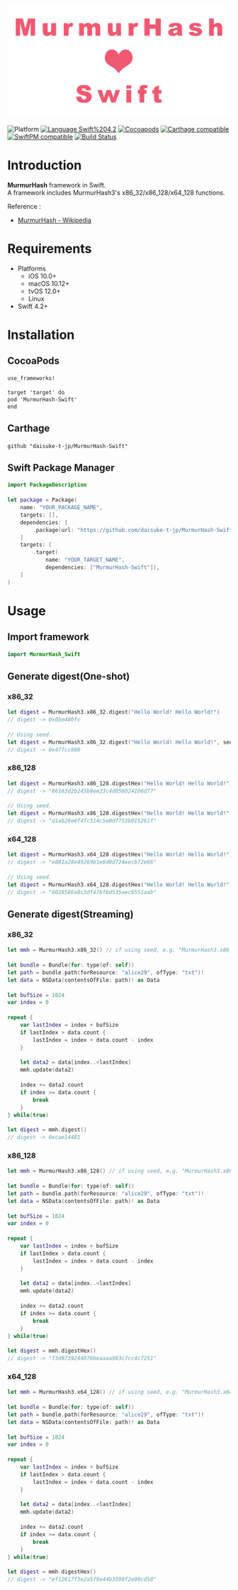 <img src="https://github.com/daisuke-t-jp/MurmurHash-Swift/blob/master/doc/header.png" width="700"></br>
------
![Platform](https://img.shields.io/badge/Platform-iOS%20%7C%20macOS%20%7C%20tvOS%20%7C%20Linux-blue.svg)
[![Language Swift%204.2](https://img.shields.io/badge/Language-Swift%204.2-orange.svg)](https://developer.apple.com/swift)
[![Cocoapods](https://img.shields.io/cocoapods/v/MurmurHash-Swift.svg)](https://cocoapods.org/pods/MurmurHash-Swift)
[![Carthage compatible](https://img.shields.io/badge/Carthage-compatible-green.svg)](https://github.com/Carthage/Carthage)
[![SwiftPM compatible](https://img.shields.io/badge/SwiftPM-compatible-green.svg)](https://github.com/apple/swift-package-manager)
[![Build Status](https://travis-ci.org/daisuke-t-jp/MurmurHash-Swift.svg?branch=master)](https://travis-ci.org/daisuke-t-jp/MurmurHash-Swift)


# Introduction

**MurmurHash** framework in Swift.  
A framework includes MurmurHash3's x86_32/x86_128/x64_128 functions.  
  
Reference :
- [MurmurHash - Wikipedia](https://en.wikipedia.org/wiki/MurmurHash)


# Requirements
- Platforms
  - iOS 10.0+
  - macOS 10.12+
  - tvOS 12.0+
  - Linux
- Swift 4.2+


# Installation
## CocoaPods
```
use_frameworks!

target 'target' do
pod 'MurmurHash-Swift'
end
```

## Carthage
`github "daisuke-t-jp/MurmurHash-Swift"`

## Swift Package Manager
```swift
import PackageDescription

let package = Package(
    name: "YOUR_PACKAGE_NAME",
    targets: [],
    dependencies: [
        .package(url: "https://github.com/daisuke-t-jp/MurmurHash-Swift.git", from: "1.0.0")
    ]
    targets: [
        .target(
            name: "YOUR_TARGET_NAME",
            dependencies: ["MurmurHash-Swift"]),
	]
)
```


# Usage

## Import framework

```swift
import MurmurHash_Swift
```

## Generate digest(One-shot)
### x86_32
```swift
let digest = MurmurHash3.x86_32.digest("Hello World! Hello World!")
// digest -> 0x0be480fc

// Using seed.
let digest = MurmurHash3.x86_32.digest("Hello World! Hello World!", seed: 0x7fffffff)
// digest -> 0x47fcc800
```

### x86_128
```swift
let digest = MurmurHash3.x86_128.digestHex("Hello World! Hello World!")
// digest -> "86163d2b245b8ee23c4d056024166d77"

// Using seed.
let digest = MurmurHash3.x86_128.digestHex("Hello World! Hello World!", seed: 0x7fffffff)
// digest -> "d1ab28e6f4fc514c5e0df753b015261f"
```

### x64_128
```swift
let digest = MurmurHash3.x64_128.digestHex("Hello World! Hello World!")
// digest -> "e881a28e49269b1e8d0d724eecb72e66"

// Using seed.
let digest = MurmurHash3.x64_128.digestHex("Hello World! Hello World!", seed: 0x7fffffff)
// digest -> "6028586a8c3df476fbd535aec6551aab"
```


## Generate digest(Streaming)
### x86_32
```swift
let mmh = MurmurHash3.x86_32() // if using seed, e.g. "MurmurHash3.x86_32(0x7fffffff)"

let bundle = Bundle(for: type(of: self))
let path = bundle.path(forResource: "alice29", ofType: "txt")!
let data = NSData(contentsOfFile: path)! as Data

let bufSize = 1024
var index = 0

repeat {
    var lastIndex = index + bufSize
    if lastIndex > data.count {
        lastIndex = index + data.count - index
    }

    let data2 = data[index..<lastIndex]
    mmh.update(data2)

    index += data2.count
    if index >= data.count {
        break
    }
} while(true)

let digest = mmh.digest()
// digest -> 0xcae14481
```

### x86_128
```swift
let mmh = MurmurHash3.x86_128() // if using seed, e.g. "MurmurHash3.x86_128(0x7fffffff)"

let bundle = Bundle(for: type(of: self))
let path = bundle.path(forResource: "alice29", ofType: "txt")!
let data = NSData(contentsOfFile: path)! as Data

let bufSize = 1024
var index = 0

repeat {
    var lastIndex = index + bufSize
    if lastIndex > data.count {
        lastIndex = index + data.count - index
    }

    let data2 = data[index..<lastIndex]
    mmh.update(data2)

    index += data2.count
    if index >= data.count {
        break
    }
} while(true)

let digest = mmh.digestHex()
// digest -> "f3d9739244076beaaaa983c7cc4c7251"
```

### x64_128
```swift
let mmh = MurmurHash3.x64_128() // if using seed, e.g. "MurmurHash3.x64_128(0x7fffffff)"

let bundle = Bundle(for: type(of: self))
let path = bundle.path(forResource: "alice29", ofType: "txt")!
let data = NSData(contentsOfFile: path)! as Data

let bufSize = 1024
var index = 0

repeat {
    var lastIndex = index + bufSize
    if lastIndex > data.count {
        lastIndex = index + data.count - index
    }

    let data2 = data[index..<lastIndex]
    mmh.update(data2)

    index += data2.count
    if index >= data.count {
        break
    }
} while(true)

let digest = mmh.digestHex()
// digest -> "ef12617f3e2a5f9a44b3598f2e09cd50"
```
